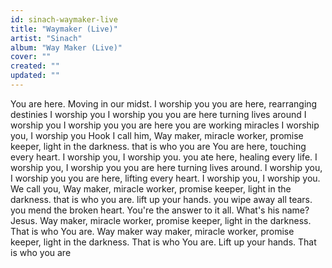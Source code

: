 ```yaml
---
id: sinach-waymaker-live
title: "Waymaker (Live)"
artist: "Sinach"
album: "Way Maker (Live)"
cover: ""
created: ""
updated: ""
---
```


You are here. Moving in our midst.
I worship you
you are here,  rearranging destinies
I worship you
I worship you
you are here turning lives around
I worship you
I worship you
you are here you are working miracles
I worship you, I worship you
Hook
I call him, Way maker, miracle worker, promise keeper, light in the darkness. that is who you are
You are here, touching every heart. I worship you, I worship you.
you ate here, healing every life. I worship you,  I worship you
you are here turning lives around. I worship you, I worship you
you are here, lifting every heart. I worship you, I worship you.
We call you, Way maker, miracle worker, promise keeper, light in the darkness. that is who you are.
lift up your hands.
you wipe away all tears. you mend the broken heart. You're the answer to it all.
What's his name?  Jesus.
Way maker, miracle worker, promise keeper, light in the darkness. That is who You are.
Way maker way maker, miracle worker, promise keeper, light in the darkness. That is who You are.
Lift up your hands. That is who you are